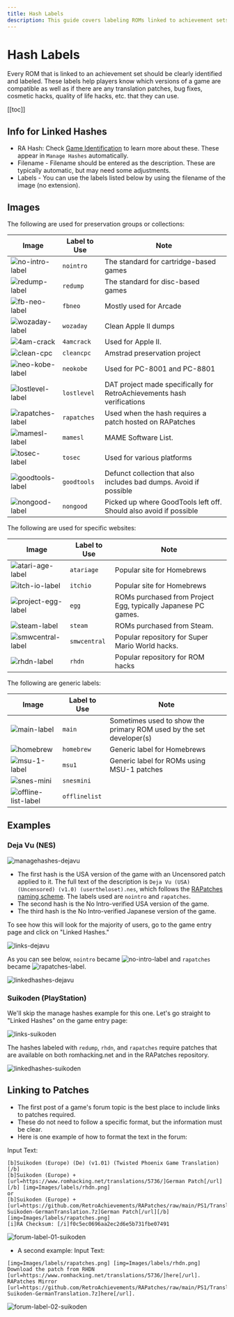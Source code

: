 ```yaml
---
title: Hash Labels
description: This guide covers labeling ROMs linked to achievement sets, including label types, image labels, examples, and how to link patches in the forum.
---
```


# Hash Labels

Every ROM that is linked to an achievement set should be clearly identified and labeled. These labels help players know which versions of a game are compatible as well as if there are any translation patches, bug fixes, cosmetic hacks, quality of life hacks, etc. that they can use.

[[toc]]

## Info for Linked Hashes

- RA Hash: Check [Game Identification](/developer-docs/game-identification) to learn more about these. These appear in `Manage Hashes` automatically.
- Filename - Filename should be entered as the description. These are typically automatic, but may need some adjustments.
- Labels - You can use the labels listed below by using the filename of the image (no extension).

## Images

The following are used for preservation groups or collections:

| Image                                                                                       | Label to Use  | Note                                                                   |
| ------------------------------------------------------------------------------------------- | ------------- | ---------------------------------------------------------------------- |
| ![no-intro-label](https://retroachievements.org/Images/labels/nointro.png)                  | `nointro`     | The standard for cartridge-based games                                 |
| ![redump-label](https://retroachievements.org/Images/labels/redump.png)                     | `redump`      | The standard for disc-based games                                      |
| ![fb-neo-label](https://retroachievements.org/Images/labels/fbneo.png)                      | `fbneo`       | Mostly used for Arcade                                                 |
| ![wozaday-label](https://static.retroachievements.org/assets/images/labels/wozaday.png)     | `wozaday`     | Clean Apple II dumps                                                   |
| ![4am-crack](https://retroachievements.org/Images/labels/4amcrack.png)                      | `4amcrack`    | Used for Apple II.                                                     |
| ![clean-cpc](https://retroachievements.org/Images/labels/cleancpc.png)                      | `cleancpc`    | Amstrad preservation project                                           |
| ![neo-kobe-label](https://retroachievements.org/Images/labels/neokobe.png)                  | `neokobe`     | Used for PC-8001 and PC-8801                                           |
| ![lostlevel-label](https://static.retroachievements.org/assets/images/labels/lostlevel.png) | `lostlevel`   | DAT project made specifically for RetroAchievements hash verifications |
| ![rapatches-label](https://retroachievements.org/Images/labels/rapatches.png)               | `rapatches`   | Used when the hash requires a patch hosted on RAPatches                |
| ![mamesl-label](https://retroachievements.org/Images/labels/mamesl.png)                     | `mamesl`      | MAME Software List.                                                    |
| ![tosec-label](https://retroachievements.org/Images/labels/tosec.png)                       | `tosec`       | Used for various platforms                                             |          |
| ![goodtools-label](https://retroachievements.org/Images/labels/goodtools.png)               | `goodtools`   | Defunct collection that also includes bad dumps. Avoid if possible     |
| ![nongood-label](https://retroachievements.org/Images/labels/nongood.png)                   | `nongood`     | Picked up where GoodTools left off. Should also avoid if possible      |

The following are used for specific websites:

| Image                                                                                       | Label to Use  | Note                                                                   |
| ------------------------------------------------------------------------------------------- | ------------- | ---------------------------------------------------------------------- |
| ![atari-age-label](https://retroachievements.org/Images/labels/atariage.png)                | `atariage`    | Popular site for Homebrews                                             |
| ![itch-io-label](https://retroachievements.org/Images/labels/itchio.png)                    | `itchio`      | Popular site for Homebrews                                             |
| ![project-egg-label](https://retroachievements.org/Images/labels/egg.png)                   | `egg`         | ROMs purchased from Project Egg, typically Japanese PC games.          |
| ![steam-label](https://retroachievements.org/Images/labels/steam.png)                       | `steam`       | ROMs purchased from Steam.                                             |
| ![smwcentral-label](https://retroachievements.org/Images/labels/smwcentral.png)             | `smwcentral`  | Popular repository for Super Mario World hacks.                        |
| ![rhdn-label](https://retroachievements.org/Images/labels/rhdn.png)                         | `rhdn`        | Popular repository for ROM hacks                                       |

The following are generic labels:

| Image                                                                                       | Label to Use  | Note                                                                   |
| ------------------------------------------------------------------------------------------- | ------------- | ---------------------------------------------------------------------- |
| ![main-label](https://retroachievements.org/Images/labels/main.png)                         | `main`        | Sometimes used to show the primary ROM used by the set developer(s)    |
| ![homebrew](https://retroachievements.org/Images/labels/homebrew.png)                       | `homebrew`    | Generic label for Homebrews                                            |
| ![msu-1-label](https://retroachievements.org/Images/labels/msu1.png)                        | `msu1`        | Generic label for ROMs using MSU-1 patches                             |
| ![snes-mini](https://retroachievements.org/Images/labels/snesmini.png)                      | `snesmini`    |
| ![offline-list-label](https://retroachievements.org/Images/labels/offlinelist.png)          | `offlinelist` |

## Examples

### Deja Vu (NES)

![managehashes-dejavu](https://user-images.githubusercontent.com/45054151/233319646-3f288d54-8abc-42f1-8c50-34405e1fffae.PNG)

- The first hash is the USA version of the game with an Uncensored patch applied to it. The full text of the description is `Deja Vu (USA) (Uncensored) (v1.0) (usertheloset).nes`, which follows the [RAPatches naming scheme](https://github.com/RetroAchievements/RAPatches#naming-scheme). The labels used are `nointro` and `rapatches`.
- The second hash is the No Intro-verified USA version of the game.
- The third hash is the No Intro-verified Japanese version of the game.

To see how this will look for the majority of users, go to the game entry page and click on "Linked Hashes."

![links-dejavu](https://user-images.githubusercontent.com/45054151/233319538-9dc200b8-7b81-4d2f-8b92-0c7c4ebf0df6.PNG)

As you can see below, `nointro` became ![no-intro-label](https://retroachievements.org/Images/labels/nointro.png) and `rapatches` became ![rapatches-label](https://retroachievements.org/Images/labels/rapatches.png).

![linkedhashes-dejavu](https://user-images.githubusercontent.com/45054151/233319359-68c03cd0-af16-4cdb-8ae1-591d10281b03.PNG)

### Suikoden (PlayStation)

We'll skip the manage hashes example for this one. Let's go straight to "Linked Hashes" on the game entry page:

![links-suikoden](https://user-images.githubusercontent.com/45054151/233319575-edce08ec-b0d7-453f-8bc2-5156e5fdb259.PNG)

The hashes labeled with `redump`, `rhdn`, and `rapatches` require patches that are available on both romhacking.net and in the RAPatches repository.

![linkedhashes-suikoden](https://user-images.githubusercontent.com/45054151/233319441-ea33b79d-a64b-46d7-a7c3-94e10ad3fa3f.PNG)

## Linking to Patches

- The first post of a game's forum topic is the best place to include links to patches required.
- These do not need to follow a specific format, but the information must be clear.
- Here is one example of how to format the text in the forum:

Input Text:

```
[b]Suikoden (Europe) (De) (v1.01) (Twisted Phoenix Game Translation)[/b]
[b]Suikoden (Europe) + [url=https://www.romhacking.net/translations/5736/]German Patch[/url][/b] [img=Images/labels/rhdn.png]
or
[b]Suikoden (Europe) + [url=https://github.com/RetroAchievements/RAPatches/raw/main/PS1/Translation/German/11255-Suikoden-GermanTranslation.7z]German Patch[/url][/b] [img=Images/labels/rapatches.png]
[i]RA Checksum: [/i]f0c5ec0696aa2ec2d6e5b731fbe07491
```

![forum-label-01-suikoden](https://user-images.githubusercontent.com/45054151/233319102-ed9f77c5-0e10-428f-9d05-57b1fb1c9b1b.PNG)

- A second example:
  Input Text:

```
[img=Images/labels/rapatches.png] [img=Images/labels/rhdn.png]
Download the patch from RHDN [url=https://www.romhacking.net/translations/5736/]here[/url].
RAPatches Mirror [url=https://github.com/RetroAchievements/RAPatches/raw/main/PS1/Translation/German/11255-Suikoden-GermanTranslation.7z]here[/url].
```

![forum-label-02-suikoden](https://user-images.githubusercontent.com/45054151/233319317-9cd38893-9a85-4501-959a-a5be720dee55.PNG)
